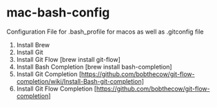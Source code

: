 # mac-bash-config
Configuration File for .bash_profile for macos as well as .gitconfig file

1. Install Brew
2. Install Git
3. Install Git Flow [brew install git-flow]
4. Install Bash Completion [brew install bash-completion]
5. Install Git Completion [https://github.com/bobthecow/git-flow-completion/wiki/Install-Bash-git-completion]
6. Install Git Flow Completion [https://github.com/bobthecow/git-flow-completion]
